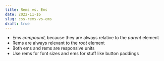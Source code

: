 ```yaml
---
title: Rems vs. Ems
date: 2022-11-16
slug: css-rems-vs-ems
draft: true
---
```



- Ems _compound_, because they are always relative to the _parent_ element
- Rems are always relevant to the _root_ element
- Both ems and rems are responsive units
- Use rems for font sizes and ems for stuff like button paddings